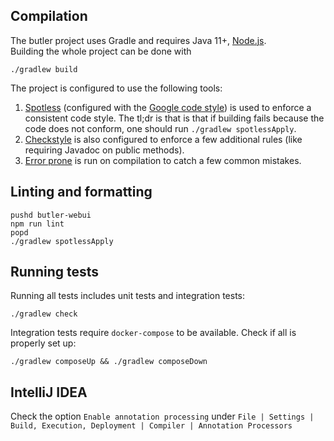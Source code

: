 ## Compilation

The butler project uses Gradle and requires Java 11+, [Node.js](https://nodejs.org/en/download/package-manager/).  
Building the whole
project can be done with 

    ./gradlew build

The project is configured to use the following tools:
1. [Spotless](https://github.com/diffplug/spotless) (configured with the
   [Google code style](https://google.github.io/styleguide/javaguide.html)) is
   used to enforce a consistent code style. The tl;dr is that is that if
   building fails because the code does not conform, one should run `./gradlew
   spotlessApply`.
2. [Checkstyle](https://checkstyle.sourceforge.io/) is also configured to
   enforce a few additional rules (like requiring Javadoc on public methods).
3. [Error prone](https://errorprone.info/) is run on compilation to catch a
   few common mistakes.

## Linting and formatting

    pushd butler-webui
    npm run lint
    popd
    ./gradlew spotlessApply

## Running tests

Running all tests includes unit tests and integration tests:

    ./gradlew check

Integration tests require `docker-compose` to be available.
Check if all is properly set up:

    ./gradlew composeUp && ./gradlew composeDown





## IntelliJ IDEA

Check the option `Enable annotation processing` 
under `File | Settings | Build, Execution, Deployment | Compiler | Annotation Processors`  
